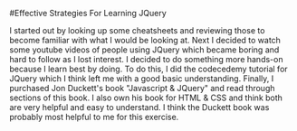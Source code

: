 #Effective Strategies For Learning JQuery

I started out by looking up some cheatsheets and reviewing those to become familiar with what I would be looking at. Next I decided to watch some youtube videos of people using JQuery which became boring and hard to follow as I lost interest. I decided to do something more hands-on because I learn best by doing. To do this, I did the codecedemy tutorial for JQuery which I think left me with a good basic understanding. Finally, I purchased Jon Duckett's book "Javascript & JQuery" and read through sections of this book. I also own his book for HTML & CSS and think both are very helpful and easy to understand. I think the Duckett book was probably most helpful to me for this exercise. 